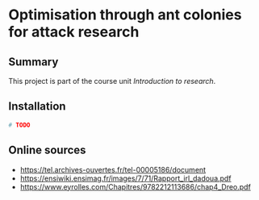 # Optimisation through ant colonies for attack research

## Summary

This project is part of the course unit *Introduction to research*.

## Installation
```sh
# TODO
```

## Online sources
- https://tel.archives-ouvertes.fr/tel-00005186/document
- https://ensiwiki.ensimag.fr/images/7/71/Rapport_irl_dadoua.pdf
- https://www.eyrolles.com/Chapitres/9782212113686/chap4_Dreo.pdf

